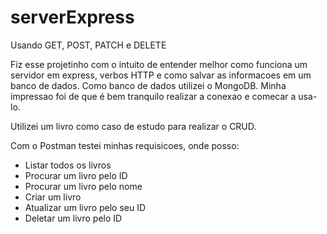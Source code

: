 # serverExpress
Usando GET, POST, PATCH e DELETE 

Fiz esse projetinho com o intuito de entender melhor como funciona um servidor em express, verbos HTTP e como salvar as informacoes em um banco de dados.
Como banco de dados utilizei o MongoDB. Minha impressao foi de que é bem tranquilo realizar a conexao e comecar a usa-lo. 

Utilizei um livro como caso de estudo para realizar o CRUD.

Com o Postman testei minhas requisicoes, onde posso:
- Listar todos os livros
- Procurar um livro pelo ID
- Procurar um livro pelo nome
- Criar um livro
- Atualizar um livro pelo seu ID
- Deletar um livro pelo ID
